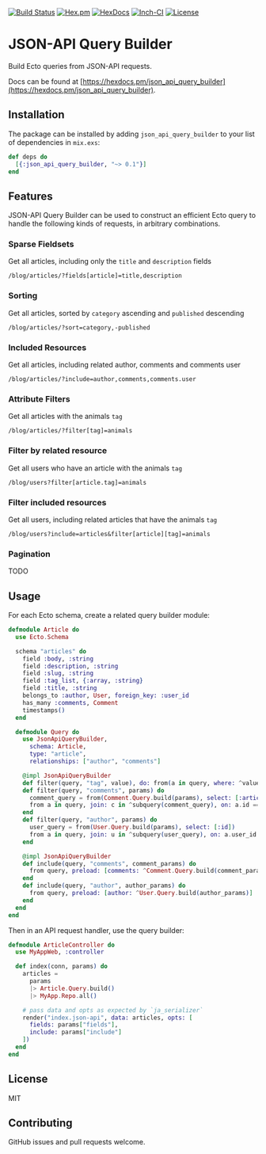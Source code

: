[![Build Status](https://img.shields.io/travis/mbuhot/json_api_query_builder.svg?branch=master)](https://travis-ci.org/mbuhot/json_api_query_builder)
[![Hex.pm](https://img.shields.io/hexpm/v/json_api_query_builder.svg)](https://hex.pm/packages/json_api_query_builder)
[![HexDocs](https://img.shields.io/badge/api-docs-yellow.svg)](https://hexdocs.pm/json_api_query_builder/)
[![Inch-CI](http://inch-ci.org/github/mbuhot/json_api_query_builder.svg)](http://inch-ci.org/github/mbuhot/json_api_query_builder)
[![License](https://img.shields.io/hexpm/l/json_api_query_builder.svg)](https://github.com/mbuhot/json_api_query_builder/blob/master/LICENSE)

# JSON-API Query Builder

Build Ecto queries from JSON-API requests.

Docs can be found at [https://hexdocs.pm/json_api_query_builder](https://hexdocs.pm/json_api_query_builder).

## Installation

The package can be installed by adding `json_api_query_builder` to your list of dependencies in `mix.exs`:

```elixir
def deps do
  [{:json_api_query_builder, "~> 0.1"}]
end
```

## Features

JSON-API Query Builder can be used to construct an efficient Ecto query to handle the following kinds of requests, in arbitrary combinations.

### Sparse Fieldsets

Get all articles, including only the `title` and `description` fields

`/blog/articles/?fields[article]=title,description`

### Sorting

Get all articles, sorted by `category` ascending and `published` descending

`/blog/articles/?sort=category,-published`

### Included Resources

Get all articles, including related author, comments and comments user

`/blog/articles/?include=author,comments,comments.user`

### Attribute Filters

Get all articles with the animals `tag`

`/blog/articles/?filter[tag]=animals`

### Filter by related resource

Get all users who have an article with the animals `tag`

`/blog/users?filter[article.tag]=animals`

### Filter included resources

Get all users, including related articles that have the animals `tag`

`/blog/users?include=articles&filter[article][tag]=animals`

### Pagination

TODO

## Usage

For each Ecto schema, create a related query builder module:

```elixir
defmodule Article do
  use Ecto.Schema

  schema "articles" do
    field :body, :string
    field :description, :string
    field :slug, :string
    field :tag_list, {:array, :string}
    field :title, :string
    belongs_to :author, User, foreign_key: :user_id
    has_many :comments, Comment
    timestamps()
  end

  defmodule Query do
    use JsonApiQueryBuilder,
      schema: Article,
      type: "article",
      relationships: ["author", "comments"]

    @impl JsonApiQueryBuilder
    def filter(query, "tag", value), do: from(a in query, where: ^value in a.tag_list)
    def filter(query, "comments", params) do
      comment_query = from(Comment.Query.build(params), select: [:article_id], distinct: true)
      from a in query, join: c in ^subquery(comment_query), on: a.id == c.article_id
    end
    def filter(query, "author", params) do
      user_query = from(User.Query.build(params), select: [:id])
      from a in query, join: u in ^subquery(user_query), on: a.user_id == u.id
    end

    @impl JsonApiQueryBuilder
    def include(query, "comments", comment_params) do
      from query, preload: [comments: ^Comment.Query.build(comment_params)]
    end
    def include(query, "author", author_params) do
      from query, preload: [author: ^User.Query.build(author_params)]
    end
  end
end
```

Then in an API request handler, use the query builder:

```elixir
defmodule ArticleController do
  use MyAppWeb, :controller

  def index(conn, params) do
    articles =
      params
      |> Article.Query.build()
      |> MyApp.Repo.all()

    # pass data and opts as expected by `ja_serializer`
    render("index.json-api", data: articles, opts: [
      fields: params["fields"],
      include: params["include"]
    ])
  end
end
```

## License

MIT

## Contributing

GitHub issues and pull requests welcome.

